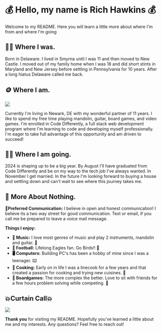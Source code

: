 # 💰 Hello, my name is Rich Hawkins 💰
Welcome to my README. Here you will learn a little more about where I'm from and where I'm going    
## 🚫💵 Where I was.
Born in Delaware. I lived in Smyrna until I was 11 and then moved to New Castle. I moved out of my family home when I was 18 and did short stints in Maryland and New Jersey before settling in Pennsylvania for 10 years. After a long hiatus Delaware called me back.
## 🪙 Where I am.
![](https://media1.tenor.com/m/o2Il2Mrzt5AAAAAC/hi-im.gif)

Currently I'm living in Newark, DE with my wonderful partner of 11 years. I like to spend my free time playing mandolin, guitar, board games, and video games. I'm enrolled in Code Differently, a full stack web development program where I'm learning to code and developing myself professionally. I'm eager to take full advantage of this opportunity and am driven to succeed!

## 💸💸 Where I am going.
2024 is shaping up to be a big year. By August I'll have graduated from Code Differently and be on my way to the tech job I've always wanted. In November I get married. In the future I'm looking forward to buying a house and settling down and can't wait to see where this journey takes me.
  
## 📖 More About Nothing.
**📱Preferred Communication:** I believe in open and honest communication! I believe its a two way street for good communication. Text or email, if you call me be prepared to leave a voice mail message.

**Things I enjoy:**

  - **🎵 Music:** I love most genres of music and play 2 instruments, mandolin and guitar. 🎸
  - **🏈 Football:** Lifelong Eagles fan. Go Birds!! 🦅
  - **🖥️ Computers:** Building PC's has been a hobby of mine since I was a teenager. ⌨️
  - **🍳 Cooking:** Early on in life I was a linecook for a few years and that created a passion for cooking and trying new cuisines. 🍟
  - **🎲 Boardgames:** The more complex the better. Love to sit with friends for a few hours problem solving while competing. 🎲

## 💥Curtain Call💥
![](https://media1.tenor.com/m/QiUtH4YUcocAAAAC/youre-welcome-pleasure.gif)

**Thank you** for visiting my README. Hopefully you've learned a little about me and my interests. Any questions? Feel free to reach out!
            
